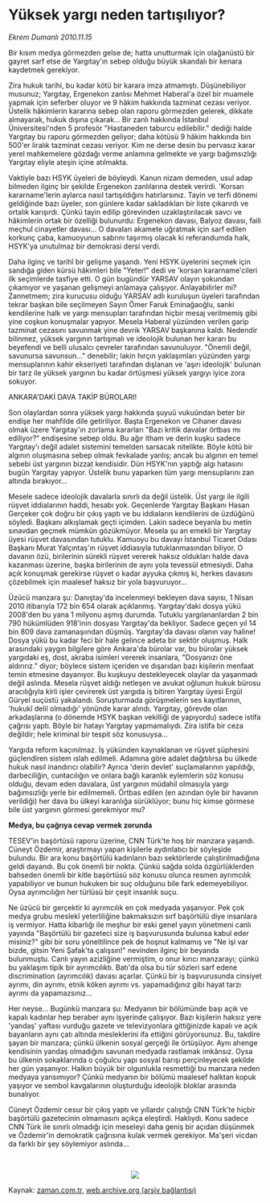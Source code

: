 # Yüksek yargı neden tartışılıyor?

*Ekrem Dumanlı 2010.11.15*

<td class="news-spot">
<p>Bir kısım medya görmezden gelse de; hatta unutturmak için olağanüstü bir gayret sarf etse de Yargıtay'ın sebep olduğu büyük skandalı bir kenara kaydetmek gerekiyor.</p>
<p><p>Zira hukuk tarihi, bu kadar kötü bir karara imza atmamıştı. Düşünebiliyor musunuz; Yargıtay, Ergenekon zanlısı Mehmet Haberal'a özel bir muamele yapmak için seferber oluyor ve 9 hâkim hakkında tazminat cezası veriyor. Üstelik hâkimlerin kararına sebep olan raporu görmezden gelerek, dikkate almayarak, hukuk dışına çıkarak... Bir zanlı hakkında İstanbul Üniversitesi'nden 5 profesör "Hastaneden taburcu edilebilir." dediği halde Yargıtay bu raporu görmezden geliyor; daha kötüsü 9 hâkim hakkında bin 500'er liralık tazminat cezası veriyor. Kim ne derse desin bu pervasız karar yerel mahkemelere gözdağı verme anlamına gelmekte ve yargı bağımsızlığı Yargıtay eliyle ateşin içine atılmakta.
<p>Vaktiyle bazı HSYK üyeleri de böyleydi. Kanun nizam demeden, usul adap bilmeden ilginç bir şekilde Ergenekon zanlılarına destek verirdi. 'Korsan kararname'lerin aylarca nasıl tartışıldığını hatırlarsınız. Tayin ve terfi dönemi geldiğinde bazı üyeler, son günlere kadar sakladıkları bir liste çıkarırdı ve ortalık karışırdı. Çünkü tayin edilip görevinden uzaklaştırılacak savcı ve hâkimlerin ortak bir özelliği bulunurdu: Ergenekon davası, Balyoz davası, faili meçhul cinayetler davası... O davaları akamete uğratmak için sarf edilen korkunç çaba, kamuoyunun sabrını taşırmış olacak ki referandumda halk, HSYK'ya unutulmaz bir demokrasi dersi verdi.
<p>Daha ilginç ve tarihî bir gelişme yaşandı. Yeni HSYK üyelerini seçmek için sandığa giden kürsü hâkimleri bile "Yeter!" dedi ve 'korsan kararname'cileri ilk seçimlerde tasfiye etti. O gün bugündür YARSAV olayın şokundan çıkamıyor ve yaşanan gelişmeyi anlamaya çalışıyor. Anlayabilirler mi? Zannetmem; zira kurucusu olduğu YARSAV adlı kuruluşun üyeleri tarafından tekrar başkan bile seçilmeyen Sayın Ömer Faruk Eminağaoğlu, sanki kendilerine halk ve yargı mensupları tarafından hiçbir mesaj verilmemiş gibi yine coşkun konuşmalar yapıyor. Mesela Haberal yüzünden verilen garip tazminat cezasını savunmak yine devrik YARSAV başkanına kaldı. Nedendir bilinmez, yüksek yargının tartışmalı ve ideolojik bulunan her kararı bu beyefendi ve belli ulusalcı çevreler tarafından savunuluyor. "Önemli değil, savunursa savunsun..." denebilir; lakin hırçın yaklaşımları yüzünden yargı mensuplarının kahir ekseriyeti tarafından dışlanan ve 'aşırı ideolojik' bulunan bir tarz ile yüksek yargının bu kadar örtüşmesi yüksek yargıyı iyice zora sokuyor.
<p>ANKARA'DAKİ DAVA TAKİP BÜROLARI!
<p>Son olaylardan sonra yüksek yargı hakkında şuyuû vukuûndan beter bir endişe her mahfilde dile getiriliyor. Başta Ergenekon ve Cihaner davası olmak üzere Yargıtay'ın zorlama kararları "Bazı kritik davalar örtbas mı ediliyor?" endişesine sebep oldu. Bu ağır itham ve derin kuşku sadece Yargıtay'ı değil adalet sistemini temelden sarsacak nitelikte. Böyle kötü bir algının oluşmasına sebep olmak fevkalade yanlış; ancak bu algının en temel sebebi üst yargının bizzat kendisidir. Dün HSYK'nın yaptığı algı hatasını bugün Yargıtay yapıyor. Üstelik bunu yaparken tüm yargı mensuplarını zan altında bırakıyor...
<p>Mesele sadece ideolojik davalarla sınırlı da değil üstelik. Üst yargı ile ilgili rüşvet iddialarının haddi, hesabı yok. Geçenlerde Yargıtay Başkanı Hasan Gerçeker çok doğru bir çıkış yaptı ve bu iddiaların kendilerini de üzdüğünü söyledi. Başkanı alkışlamak geçti içimden. Lakin sadece beyanla bu metin sınavdan geçmek mümkün gözükmüyor. Mesela şu an emekli bir Yargıtay üyesi rüşvet davasından tutuklu. Kamuoyu bu davayı İstanbul Ticaret Odası Başkanı Murat Yalçıntaş'ın rüşvet iddiasıyla tutuklanmasından biliyor. O davanın özü, birilerinin sürekli rüşvet vererek haksız oldukları halde dava kazanması üzerine, başka birilerinin de aynı yola tevessül etmesiydi. Daha açık konuşmak gerekirse rüşvet o kadar ayyuka çıkmış ki, herkes davasını çözebilmek için maalesef haksız bir yola başvuruyor...
<p>Üzücü manzara şu: Danıştay'da incelenmeyi bekleyen dava sayısı, 1 Nisan 2010 itibarıyla 172 bin 654 olarak açıklanmış. Yargıtay'daki dosya yükü 2008'den bu yana 1 milyonu aşmış durumda. Tutuklu yargılananlardan 2 bin 790 hükümlüden 918'inin dosyası Yargıtay'da bekliyor. Sadece geçen yıl 14 bin 809 dava zamanaşıından düşmüş. Yargıtay'da davası olanın vay haline! Dosya yükü bu kadar feci bir hale gelince adeta bir sektör oluşmuş. Halk arasındaki yaygın bilgilere göre Ankara'da bürolar var, bu bürolar yüksek yargıdaki eş, dost, akraba isimleri vererek insanlara, "Dosyanızı öne aldırırız." diyor; böylece sistem içeriden ve dışarıdan bazı kişilerin menfaat temin etmesine dayanıyor. Bu kuşkuyu destekleyecek olaylar da yaşanmadı değil aslında. Mesela rüşvet aldığı netleşen ve avukat oğlunun hukuk bürosu aracılığıyla kirli işler çevirerek üst yargıda iş bitiren Yargıtay üyesi Ergül Güryel suçüstü yakalandı. Soruşturmada görüşmelerin ses kayıtlarının, 'hukukî delil olmadığı' yönünde karar alındı. Yargıtay, görevde olan arkadaşlarına (o dönemde HSYK başkan vekilliği de yapıyordu) sadece istifa çağrısı yaptı. Böyle bir hatayı Yargıtay yapmamalıydı. Zira istifa bir ceza değildir; hele kriminal bir tespit söz konusuysa...
<p>Yargıda reform kaçınılmaz. İş yükünden kaynaklanan ve rüşvet şüphesini güçlendiren sistem ıslah edilmeli. Adamına göre adalet dağıtılırsa bu ülkede hukuk nasıl inandırıcı olabilir? Ayrıca 'derin devlet' suçlamalarının yapıldığı, darbeciliğin, cuntacılığın ve onlara bağlı karanlık eylemlerin söz konusu olduğu, devam eden davalara, üst yargının müdahil olmasıyla yargı bağımsızlığı yerle bir edilmemeli. Örtbas edilen (en azından öyle bir havanın verildiği) her dava bu ülkeyi karanlığa sürüklüyor; bunu hiç kimse görmese bile üst yargının görmesi gerekmiyor mu? 
<p><b>Medya, bu çağrıya cevap vermek zorunda</b>
<p>TESEV'in başörtüsü raporu üzerine, CNN Türk'te hoş bir manzara yaşandı. Cüneyt Özdemir, araştırmayı yapan kişilerle aydınlatıcı bir söyleşide bulundu. Bir ara konu başörtülü kadınların bazı sektörlerde çalıştırılmadığına geldi dayandı. Bu çok önemli bir nokta. Çünkü sağda solda özgürlüklerden bahseden önemli bir kitle başörtüsü söz konusu olunca resmen ayrımcılık yapabiliyor ve bunun hukuken bir suç olduğunu bile fark edemeyebiliyor. Oysa ayrımcılığın her türlüsü bir çeşit insanlık suçu.
<p>Ne üzücü bir gerçektir ki ayrımcılık en çok medyada yaşanıyor. Pek çok medya grubu meslekî yeterliliğine bakmaksızın sırf başörtülü diye insanlara iş vermiyor. Hatta kibarlığı ile meşhur bir eski genel yayın yönetmeni canlı yayında "Başörtülü bir gazeteci size iş başvurusunda bulunsa kabul eder misiniz?" gibi bir soru yöneltilince pek de hoşnut kalmamış ve "Ne işi var bizde, gitsin Yeni Şafak'ta çalışsın!" nevinden ilginç bir beyanda bulunmuştu. Canlı yayın azizliğine vermiştim, o onur kırıcı manzarayı; çünkü bu yaklaşım tipik bir ayrımcılıktı. Batı'da olsa bu tür sözleri sarf edene discrimination (ayrımcılık) davası açarlar. Çünkü bir iş başvurusunda cinsiyet ayrımı, din ayrımı, etnik köken ayrımı vs. yapamadığınız gibi hayat tarzı ayrımı da yapamazsınız...
<p>Her neyse... Bugünkü manzara şu: Medyanın bir bölümünde başı açık ve kapalı kadınlar hep beraber aynı işyerinde çalışıyor. Bazı kişilerin haksız yere 'yandaş' yaftası vurduğu gazete ve televizyonlara gittiğinizde kapalı ve açık bayanların aynı çatı altında mesleklerini ifa ettiğini görüyorsunuz. Bu, takdire şayan bir manzara; çünkü ülkenin sosyal gerçeği ile örtüşüyor. Aynı ahenge kendisinin yandaş olmadığını savunan medyada rastlamak imkânsız. Oysa bu ülkenin sokaklarında o çoğulcu yapı sosyal barışı perçinleyecek şekilde her gün yaşanıyor. Halkın büyük bir olgunlukla resmettiği bu manzara neden medyaya yansımıyor? Çünkü medyanın bir bölümü maalesef halktan kopuk yaşıyor ve sembol kavgalarının oluşturduğu ideolojik bloklar arasında bunalıyor.
<p>Cüneyt Özdemir cesur bir çıkış yaptı ve yıllardır çalıştığı CNN Türk'te hiçbir başörtülü gazetecinin olmamasını açıkça eleştirdi. Haklıydı. Konu sadece CNN Türk ile sınırlı olmadığı için meseleyi daha geniş bir açıdan düşünmek ve Özdemir'in demokratik çağrısına kulak vermek gerekiyor. Ma'şeri vicdan da farklı bir şey söylemiyor aslında...

<br/><p>
<p align="center"><img border="0" src="http://web.archive.org/web/20101130101326im_/http://medya.zaman.com.tr/2010/11/15/tiraj.jpg"/>
<p></p>
<a href="http://web.archive.org/web/20101130101326/mailto:e.dumanli@zaman.com.tr">
</a></p></p></p></p></p></p></p></p></p></p></p></p></p></p></p></p></td>

Kaynak: [zaman.com.tr](http://zaman.com.tr/yazar.do?yazino=1053068), [web.archive.org (arşiv bağlantısı)](http://web.archive.org/web/20101130101326/http://zaman.com.tr/yazar.do?yazino=1053068)
